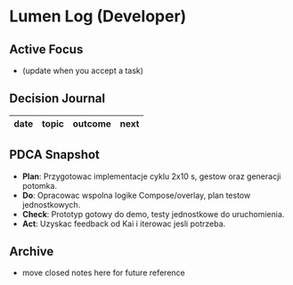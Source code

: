 # Lumen Log (Developer)

## Active Focus
- (update when you accept a task)

## Decision Journal
| date | topic | outcome | next |
|------|-------|---------|------|


## PDCA Snapshot
- **Plan**: Przygotowac implementacje cyklu 2x10 s, gestow oraz generacji potomka.
- **Do**: Opracowac wspolna logike Compose/overlay, plan testow jednostkowych.
- **Check**: Prototyp gotowy do demo, testy jednostkowe do uruchomienia.
- **Act**: Uzyskac feedback od Kai i iterowac jesli potrzeba.
## Archive
- move closed notes here for future reference
